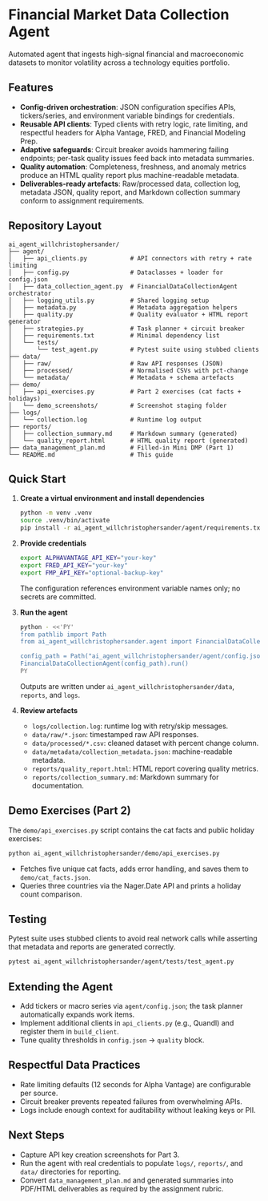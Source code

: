 # Financial Market Data Collection Agent

Automated agent that ingests high-signal financial and macroeconomic datasets to monitor volatility across a technology equities portfolio. 

## Features
- **Config-driven orchestration**: JSON configuration specifies APIs, tickers/series, and environment variable bindings for credentials.
- **Reusable API clients**: Typed clients with retry logic, rate limiting, and respectful headers for Alpha Vantage, FRED, and Financial Modeling Prep.
- **Adaptive safeguards**: Circuit breaker avoids hammering failing endpoints; per-task quality issues feed back into metadata summaries.
- **Quality automation**: Completeness, freshness, and anomaly metrics produce an HTML quality report plus machine-readable metadata.
- **Deliverables-ready artefacts**: Raw/processed data, collection log, metadata JSON, quality report, and Markdown collection summary conform to assignment requirements.

## Repository Layout
```
ai_agent_willchristophersander/
├── agent/
│   ├── api_clients.py            # API connectors with retry + rate limiting
│   ├── config.py                 # Dataclasses + loader for config.json
│   ├── data_collection_agent.py  # FinancialDataCollectionAgent orchestrator
│   ├── logging_utils.py          # Shared logging setup
│   ├── metadata.py               # Metadata aggregation helpers
│   ├── quality.py                # Quality evaluator + HTML report generator
│   ├── strategies.py             # Task planner + circuit breaker
│   ├── requirements.txt          # Minimal dependency list
│   └── tests/
│       └── test_agent.py         # Pytest suite using stubbed clients
├── data/
│   ├── raw/                      # Raw API responses (JSON)
│   ├── processed/                # Normalised CSVs with pct-change
│   └── metadata/                 # Metadata + schema artefacts
├── demo/
│   ├── api_exercises.py          # Part 2 exercises (cat facts + holidays)
│   └── demo_screenshots/         # Screenshot staging folder
├── logs/
│   └── collection.log            # Runtime log output
├── reports/
│   ├── collection_summary.md     # Markdown summary (generated)
│   └── quality_report.html       # HTML quality report (generated)
├── data_management_plan.md       # Filled-in Mini DMP (Part 1)
└── README.md                     # This guide
```

## Quick Start
1. **Create a virtual environment and install dependencies**
   ```bash
   python -m venv .venv
   source .venv/bin/activate
   pip install -r ai_agent_willchristophersander/agent/requirements.txt
   ```

2. **Provide credentials**
   ```bash
   export ALPHAVANTAGE_API_KEY="your-key"
   export FRED_API_KEY="your-key"
   export FMP_API_KEY="optional-backup-key"
   ```
   The configuration references environment variable names only; no secrets are committed.

3. **Run the agent**
   ```bash
   python - <<'PY'
   from pathlib import Path
   from ai_agent_willchristophersander.agent import FinancialDataCollectionAgent

   config_path = Path("ai_agent_willchristophersander/agent/config.json")
   FinancialDataCollectionAgent(config_path).run()
   PY
   ```
   Outputs are written under `ai_agent_willchristophersander/data`, `reports`, and `logs`.

4. **Review artefacts**
   - `logs/collection.log`: runtime log with retry/skip messages.
   - `data/raw/*.json`: timestamped raw API responses.
   - `data/processed/*.csv`: cleaned dataset with percent change column.
   - `data/metadata/collection_metadata.json`: machine-readable metadata.
   - `reports/quality_report.html`: HTML report covering quality metrics.
   - `reports/collection_summary.md`: Markdown summary for documentation.

## Demo Exercises (Part 2)
The `demo/api_exercises.py` script contains the cat facts and public holiday exercises:
```bash
python ai_agent_willchristophersander/demo/api_exercises.py
```
- Fetches five unique cat facts, adds error handling, and saves them to `demo/cat_facts.json`.
- Queries three countries via the Nager.Date API and prints a holiday count comparison.

## Testing
Pytest suite uses stubbed clients to avoid real network calls while asserting that metadata and reports are generated correctly.
```bash
pytest ai_agent_willchristophersander/agent/tests/test_agent.py
```

## Extending the Agent
- Add tickers or macro series via `agent/config.json`; the task planner automatically expands work items.
- Implement additional clients in `api_clients.py` (e.g., Quandl) and register them in `build_client`.
- Tune quality thresholds in `config.json` → `quality` block.

## Respectful Data Practices
- Rate limiting defaults (12 seconds for Alpha Vantage) are configurable per source.
- Circuit breaker prevents repeated failures from overwhelming APIs.
- Logs include enough context for auditability without leaking keys or PII.

## Next Steps
- Capture API key creation screenshots for Part 3.
- Run the agent with real credentials to populate `logs/`, `reports/`, and `data/` directories for reporting.
- Convert `data_management_plan.md` and generated summaries into PDF/HTML deliverables as required by the assignment rubric.
